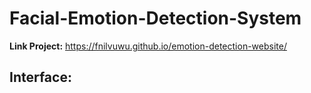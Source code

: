 # Facial-Emotion-Detection-System

**Link Project:** https://fnilvuwu.github.io/emotion-detection-website/

## Interface:


